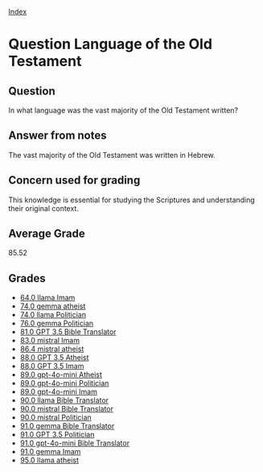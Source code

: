 
[Index](../../index.md)
# Question Language of the Old Testament
## Question
In what language was the vast majority of the Old Testament written?

## Answer from notes
The vast majority of the Old Testament was written in Hebrew.

## Concern used for grading
This knowledge is essential for studying the Scriptures and understanding their original context.

## Average Grade
85.52

## Grades
 * [64.0 llama Imam](../answers/llama_Imam/Language_of_the_Old_Testament.md)
 * [74.0 gemma atheist](../answers/gemma_atheist/Language_of_the_Old_Testament.md)
 * [74.0 llama Politician](../answers/llama_Politician/Language_of_the_Old_Testament.md)
 * [76.0 gemma Politician](../answers/gemma_Politician/Language_of_the_Old_Testament.md)
 * [81.0 GPT 3.5 Bible Translator](../answers/GPT_3.5_Bible_Translator/Language_of_the_Old_Testament.md)
 * [83.0 mistral Imam](../answers/mistral_Imam/Language_of_the_Old_Testament.md)
 * [86.4 mistral atheist](../answers/mistral_atheist/Language_of_the_Old_Testament.md)
 * [88.0 GPT 3.5 Atheist](../answers/GPT_3.5_Atheist/Language_of_the_Old_Testament.md)
 * [88.0 GPT 3.5 Imam](../answers/GPT_3.5_Imam/Language_of_the_Old_Testament.md)
 * [89.0 gpt-4o-mini Atheist](../answers/gpt-4o-mini_Atheist/Language_of_the_Old_Testament.md)
 * [89.0 gpt-4o-mini Politician](../answers/gpt-4o-mini_Politician/Language_of_the_Old_Testament.md)
 * [89.0 gpt-4o-mini Imam](../answers/gpt-4o-mini_Imam/Language_of_the_Old_Testament.md)
 * [90.0 llama Bible Translator](../answers/llama_Bible_Translator/Language_of_the_Old_Testament.md)
 * [90.0 mistral Bible Translator](../answers/mistral_Bible_Translator/Language_of_the_Old_Testament.md)
 * [90.0 mistral Politician](../answers/mistral_Politician/Language_of_the_Old_Testament.md)
 * [91.0 gemma Bible Translator](../answers/gemma_Bible_Translator/Language_of_the_Old_Testament.md)
 * [91.0 GPT 3.5 Politician](../answers/GPT_3.5_Politician/Language_of_the_Old_Testament.md)
 * [91.0 gpt-4o-mini Bible Translator](../answers/gpt-4o-mini_Bible_Translator/Language_of_the_Old_Testament.md)
 * [91.0 gemma Imam](../answers/gemma_Imam/Language_of_the_Old_Testament.md)
 * [95.0 llama atheist](../answers/llama_atheist/Language_of_the_Old_Testament.md)
